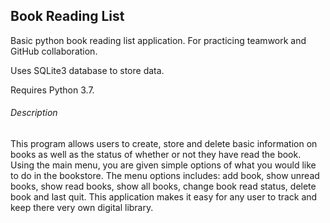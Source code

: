 ## Book Reading List

Basic python book reading list application. For practicing teamwork and GitHub collaboration. 

Uses SQLite3 database to store data. 

Requires Python 3.7.



###### Description
This program allows users to create, store and delete basic information on books as well as the status of whether or not they have read the book. Using the main menu, you are given simple options of what you would like to do in the bookstore. The menu options includes: add book, show unread books, show read books, show all books, change book read status, delete book and last quit. This application makes it easy for any user to track and keep there very own digital library. 
